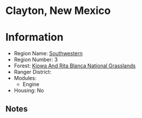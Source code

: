 
Clayton, New Mexico
===================
  
# Information  
* Region Name: [Southwestern]()  
* Region Number: 3  
* Forest: [Kiowa And Rita Blanca National Grasslands](https://www.fs.usda.gov/cibola)  
* Ranger District: []()  
* Modules:  
  - Engine  
* Housing: No  
  
## Notes

